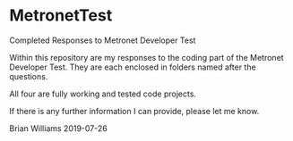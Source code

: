# MetronetTest
Completed Responses to Metronet Developer Test

Within this repository are my responses to the coding part of the Metronet Developer Test.
They are each enclosed in folders named after the questions.

All four are fully working and tested code projects.

If there is any further information I can provide, please let me know.

Brian Williams
2019-07-26

